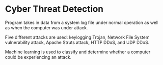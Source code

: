 # Cyber Threat Detection

Program takes in data from a system log file under normal operation as well as when the computer was under attack.

Five different attacks are used: keylogging Trojan, Network File System vulnerability attack, Apache Struts attack, HTTP DDoS, and UDP DDoS.

Machine learning is used to classify and determine whether a computer could be experiencing an attack.
